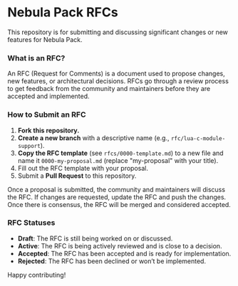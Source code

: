 # Nebula Pack RFCs

This repository is for submitting and discussing significant changes or new features for Nebula Pack.

### What is an RFC?

An RFC (Request for Comments) is a document used to propose changes, new features, or architectural decisions. RFCs go through a review process to get feedback from the community and maintainers before they are accepted and implemented.

### How to Submit an RFC

1. **Fork this repository.**
2. **Create a new branch** with a descriptive name (e.g., `rfc/lua-c-module-support`).
3. **Copy the RFC template** (see `rfcs/0000-template.md`) to a new file and name it `0000-my-proposal.md` (replace "my-proposal" with your title).
4. Fill out the RFC template with your proposal.
5. Submit a **Pull Request** to this repository.

Once a proposal is submitted, the community and maintainers will discuss the RFC. If changes are requested, update the RFC and push the changes. Once there is consensus, the RFC will be merged and considered accepted.

### RFC Statuses
- **Draft**: The RFC is still being worked on or discussed.
- **Active**: The RFC is being actively reviewed and is close to a decision.
- **Accepted**: The RFC has been accepted and is ready for implementation.
- **Rejected**: The RFC has been declined or won’t be implemented.

Happy contributing!
